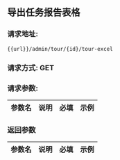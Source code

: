 ## 导出任务报告表格
### 请求地址:
```
{{url}}/admin/tour/{id}/tour-excel
```
### 请求方式: GET  
### 请求参数:  

|参数名|说明|必填|示例|  
 |---|---|---|---|  
### 返回参数  

|参数名|说明|必填|示例|  
 |---|---|---|---|  
